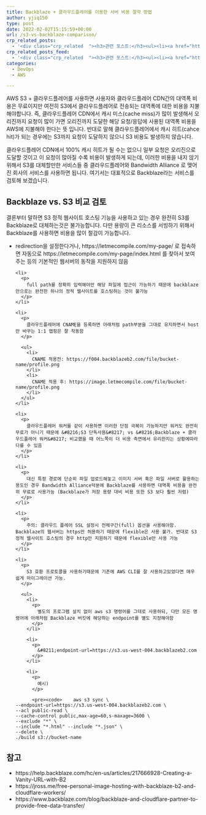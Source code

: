```yaml
---
title: Backblaze + 클라우드플레어를 이용한 서버 비용 절약 방법
author: yjiq150
type: post
date: 2022-02-02T15:15:59+00:00
url: /s3-vs-backblaze-comparison/
crp_related_posts:
  - '<div class="crp_related  "><h3>관련 포스트:</h3><ul><li><a href="https://www.letmecompile.com/kubernetes-nlb-nginx-ingress-update/"     class="post-931"><span class="crp_title">nginx ingress controller 무중단 업데이트하기</span></a></li><li><a href="https://www.letmecompile.com/kotlin-coroutine-vs-javascript-async-comparison/"     class="post-873"><span class="crp_title">JavaScript 개발자에게 Kotlin coroutine 10분만에 이해시키기</span></a></li><li><a href="https://www.letmecompile.com/eb-ec2-instance-graceful-shutdown/"     class="post-824"><span class="crp_title">Elastic Beanstalk 및 EC2 인스턴스 Graceful shutdown 설정</span></a></li><li><a href="https://www.letmecompile.com/%ea%b0%9c%eb%b0%9c%ec%9e%90%eb%a5%bc-%ec%9c%84%ed%95%9c-%ed%9a%a8%ec%9c%a8%ec%a0%81%ec%9d%b8-macos-%eb%b0%b1%ec%97%85-%eb%b0%a9%eb%b2%95/"     class="post-865"><span class="crp_title">개발자를 위한 효율적인 MacOS 백업 방법</span></a></li><li><a href="https://www.letmecompile.com/aws-application-load-balancer-custom-error-message/"     class="post-832"><span class="crp_title">AWS Application Load Balancer Custom Error Message</span></a></li></ul><div class="crp_clear"></div></div>'
crp_related_posts_feed:
  - '<div class="crp_related  "><h3>관련 포스트:</h3><ul><li><a href="https://www.letmecompile.com/kubernetes-nlb-nginx-ingress-update/"     class="post-931"><span class="crp_title">nginx ingress controller 무중단 업데이트하기</span></a></li><li><a href="https://www.letmecompile.com/kotlin-coroutine-vs-javascript-async-comparison/"     class="post-873"><span class="crp_title">JavaScript 개발자에게 Kotlin coroutine 10분만에 이해시키기</span></a></li><li><a href="https://www.letmecompile.com/eb-ec2-instance-graceful-shutdown/"     class="post-824"><span class="crp_title">Elastic Beanstalk 및 EC2 인스턴스 Graceful shutdown 설정</span></a></li><li><a href="https://www.letmecompile.com/%ea%b0%9c%eb%b0%9c%ec%9e%90%eb%a5%bc-%ec%9c%84%ed%95%9c-%ed%9a%a8%ec%9c%a8%ec%a0%81%ec%9d%b8-macos-%eb%b0%b1%ec%97%85-%eb%b0%a9%eb%b2%95/"     class="post-865"><span class="crp_title">개발자를 위한 효율적인 MacOS 백업 방법</span></a></li><li><a href="https://www.letmecompile.com/aws-application-load-balancer-custom-error-message/"     class="post-832"><span class="crp_title">AWS Application Load Balancer Custom Error Message</span></a></li></ul><div class="crp_clear"></div></div>'
categories:
  - DevOps
  - AWS

---
```

<div class="wp-block-jetpack-markdown">
  <p>
    AWS S3 + 클라우드플레어를 사용하면 사용자와 클라우드플레어 CDN간의 대역폭 비용은 무료이지만 여전히 S3에서 클라우드플레어로 전송되는 대역폭에 대한 비용을 지불해야합니다. 즉, 클라우드플레어 CDN에서 캐시 미스(cache miss)가 많이 발생해서 오리진까지 요청이 많이 가면 오리진까지 도달한 해당 요청/응답에 사용된 대역폭 비용을 AWS에 지불해야 한다는 뜻 입니다. 반대로 말해 클라우드플레어에서 캐시 히트(cahce hit)가 되는 경우에는 S3까지 요청이 도달하지 않으니 S3 비용도 발생하지 않습니다.
  </p>
  
  <p>
    클라우드플레어 CDN에서 100% 캐시 히트가 될 수는 없으니 일부 요청은 오리진으로 도달할 것이고 이 요청이 많아질 수록 비용이 발생하게 되는데, 이러한 비용을 내지 않기 위해서 S3를 대체할만한 서비스들 중 클라우드플레어와 Bandwidth Alliance 로 맺어진 회사의 서비스를 사용하면 됩니다. 여기서는 대표적으로 Backblaze라는 서비스를 검토해 보겠습니다.
  </p>
  
  <h2>
    Backblaze vs. S3 비교 검토
  </h2>
  
  <p>
    결론부터 말하면 S3 정적 웹사이트 호스팅 기능을 사용하고 있는 경우 완전히 S3를 Backblaze로 대체하는것은 불가능합니다. 다만 용량이 큰 리소스를 서빙하기 위해서 Backblaze를 사용하면 비용을 많이 절감이 가능합니다.
  </p>
  
  <ul>
    <li>
      <p>
        redirection을 설정한다거나, https://letmecompile.com/my-page/ 로 접속하면 자동으로 https://letmecompile.com/my-page/index.html 를 찾아서 보여주는 등의 기본적인 웹서버의 동작을 지원하지 않음
      </p>
    </li>
    
    <li>
      <p>
        full path를 정확히 입력해야만 해당 파일에 접근이 가능하기 때문에 backblaze만으로는 완전한 하나의 정적 웹사이트를 호스팅하는 것이 불가능
      </p>
    </li>
    
    <li>
      <p>
        클라우드플레어에 CNAME을 등록하면 아래처럼 path부분을 그대로 유지하면서 host만 바꾸는 1:1 맵핑은 잘 작동함
      </p>
      
      <ul>
        <li>
          CNAME 적용전: https://f004.backblazeb2.com/file/bucket-name/profile.png
        </li>
        <li>
          CNAME 적용 후: https://image.letmecompile.com/file/bucket-name/profile.png
        </li>
      </ul>
    </li>
    
    <li>
      <p>
        클라우드플레어 워커를 같이 사용하면 이러한 단점 극복이 가능하지만 워커도 완전히 무료가 아니기 때문에 &#8216;S3 단독사용&#8217; vs &#8216;Backblaze + 클라우드플레어 워커&#8217; 비교했을 때 어느쪽이 더 비용 측면에서 유리한지는 상황에따라 다를 수 있음
      </p>
    </li>
    
    <li>
      <p>
        대신 특정 경로에 단순히 파일 업로드해놓고 이미지 서버 혹은 파일 서버로 활용하는 용도인 경우 Bandwidth Alliance덕분에 Backblaze를 사용하면 대역폭 비용을 완전히 무료로 사용가능 (Backblaze가 저장 용량 대비 비용 또한 S3 보다 훨씬 저렴)
      </p>
    </li>
    
    <li>
      <p>
        주의: 클라우드 플레어 SSL 설정시 전체구간(full) 옵션을 사용해야함. Backblaze의 웹서버는 https만 허용하기 때문에 flexible은 사용 불가. 반대로 S3 정적 웹사이트 호스팅의 경우 http만 지원하기 때문에 flexible만 사용 가능
      </p>
    </li>
    
    <li>
      <p>
        S3 호환 프로토콜을 사용하기때문에 기존에 AWS CLI를 잘 사용하고있었다면 매우 쉽게 마이그레이션 가능.
      </p>
      
      <ul>
        <li>
          <p>
            별도의 프로그램 설치 없이 aws s3 명령어를 그대로 사용하되, 다만 모든 명령어에 아래처럼 Backblaze 버킷에 해당하는 endpoint를 별도 지정해야함
          </p>
        </li>
        
        <li>
          <p>
            &#8211;endpoint-url=https://s3.us-west-004.backblazeb2.com
          </p>
        </li>
        
        <li>
          <p>
            예시)
          </p>
          
          <pre><code>    aws s3 sync \
    --endpoint-url=https://s3.us-west-004.backblazeb2.com \
    --acl public-read \
    --cache-control public,max-age=60,s-maxage=3600 \
    --exclude "*" \
    --include "*.html" --include "*.json" \
    --delete \
    ./build s3://bucket-name
</code></pre>
</li>
</ul>
</li>
</ul>

<h2>
  참고
</h2>

<ul>
  <li>
    https://help.backblaze.com/hc/en-us/articles/217666928-Creating-a-Vanity-URL-with-B2
  </li>
  <li>
    https://jross.me/free-personal-image-hosting-with-backblaze-b2-and-cloudflare-workers/
  </li>
  <li>
    https://www.backblaze.com/blog/backblaze-and-cloudflare-partner-to-provide-free-data-transfer/
  </li>
</ul>
</div>